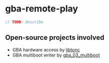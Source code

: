 # gba-remote-play

```cpp
// TODO: Describe
```

## Open-source projects involved

- GBA hardware access by [libtonc](https://www.coranac.com/projects/#tonc)
- GBA multiboot writer by [gba_03_multiboot](https://github.com/akkera102/gba_03_multiboot)
